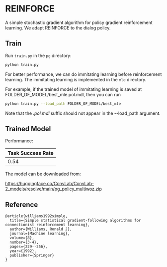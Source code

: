 # REINFORCE

A simple stochastic gradient algorithm for policy gradient reinforcement learning. We adapt REINFORCE to the dialog policy.

## Train

Run `train.py` in the `pg` directory:

```bash
python train.py
```

For better performance, we can do immitating learning before reinforcement learning. The immitating learning is implemented in the `mle` directory.

For example, if the trained model of immitating learning is saved at FOLDER_OF_MODEL/best_mle.pol.mdl, then you can run

```bash
python train.py --load_path FOLDER_OF_MODEL/best_mle
```

Note that the *.pol.mdl* suffix should not appear in the --load_path argument.

## Trained Model

Performance:

| Task Success Rate |
| ------------ |
| 0.54 |

The model can be downloaded from: 

https://huggingface.co/ConvLab/ConvLab-2_models/resolve/main/pg_policy_multiwoz.zip

## Reference

```
@article{williams1992simple,
  title={Simple statistical gradient-following algorithms for connectionist reinforcement learning},
  author={Williams, Ronald J},
  journal={Machine learning},
  volume={8},
  number={3-4},
  pages={229--256},
  year={1992},
  publisher={Springer}
}
```